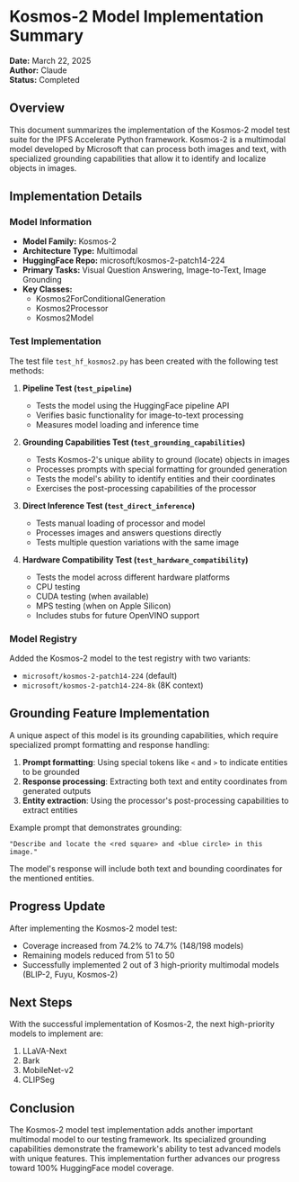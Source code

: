 # Kosmos-2 Model Implementation Summary

**Date:** March 22, 2025  
**Author:** Claude  
**Status:** Completed  

## Overview

This document summarizes the implementation of the Kosmos-2 model test suite for the IPFS Accelerate Python framework. Kosmos-2 is a multimodal model developed by Microsoft that can process both images and text, with specialized grounding capabilities that allow it to identify and localize objects in images.

## Implementation Details

### Model Information
- **Model Family:** Kosmos-2
- **Architecture Type:** Multimodal
- **HuggingFace Repo:** microsoft/kosmos-2-patch14-224
- **Primary Tasks:** Visual Question Answering, Image-to-Text, Image Grounding
- **Key Classes:** 
  - Kosmos2ForConditionalGeneration
  - Kosmos2Processor
  - Kosmos2Model

### Test Implementation
The test file `test_hf_kosmos2.py` has been created with the following test methods:

1. **Pipeline Test (`test_pipeline`)**
   - Tests the model using the HuggingFace pipeline API
   - Verifies basic functionality for image-to-text processing
   - Measures model loading and inference time

2. **Grounding Capabilities Test (`test_grounding_capabilities`)**
   - Tests Kosmos-2's unique ability to ground (locate) objects in images
   - Processes prompts with special formatting for grounded generation
   - Tests the model's ability to identify entities and their coordinates
   - Exercises the post-processing capabilities of the processor

3. **Direct Inference Test (`test_direct_inference`)**
   - Tests manual loading of processor and model
   - Processes images and answers questions directly
   - Tests multiple question variations with the same image

4. **Hardware Compatibility Test (`test_hardware_compatibility`)**
   - Tests the model across different hardware platforms
   - CPU testing
   - CUDA testing (when available)
   - MPS testing (when on Apple Silicon)
   - Includes stubs for future OpenVINO support

### Model Registry
Added the Kosmos-2 model to the test registry with two variants:
- `microsoft/kosmos-2-patch14-224` (default)
- `microsoft/kosmos-2-patch14-224-8k` (8K context)

## Grounding Feature Implementation

A unique aspect of this model is its grounding capabilities, which require specialized prompt formatting and response handling:

1. **Prompt formatting**: Using special tokens like `<` and `>` to indicate entities to be grounded
2. **Response processing**: Extracting both text and entity coordinates from generated outputs
3. **Entity extraction**: Using the processor's post-processing capabilities to extract entities

Example prompt that demonstrates grounding:
```
"Describe and locate the <red square> and <blue circle> in this image."
```

The model's response will include both text and bounding coordinates for the mentioned entities.

## Progress Update

After implementing the Kosmos-2 model test:
- Coverage increased from 74.2% to 74.7% (148/198 models)
- Remaining models reduced from 51 to 50
- Successfully implemented 2 out of 3 high-priority multimodal models (BLIP-2, Fuyu, Kosmos-2)

## Next Steps

With the successful implementation of Kosmos-2, the next high-priority models to implement are:
1. LLaVA-Next
2. Bark
3. MobileNet-v2
4. CLIPSeg

## Conclusion

The Kosmos-2 model test implementation adds another important multimodal model to our testing framework. Its specialized grounding capabilities demonstrate the framework's ability to test advanced models with unique features. This implementation further advances our progress toward 100% HuggingFace model coverage.